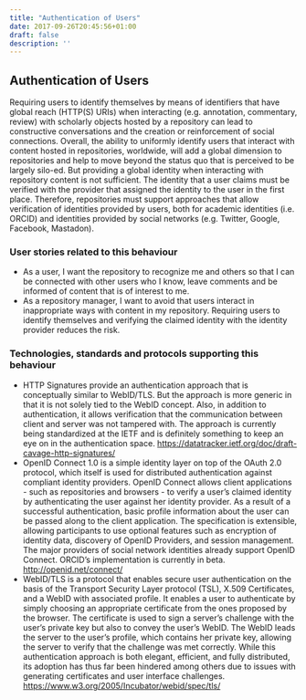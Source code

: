 ```yaml
---
title: "Authentication of Users"
date: 2017-09-26T20:45:56+01:00
draft: false
description: ''
---
```


## Authentication of Users
Requiring users to identify themselves by means of identifiers that have global reach (HTTP(S) URIs) when interacting (e.g. annotation, commentary, review) with scholarly objects hosted by a repository can lead to constructive conversations and the creation or reinforcement of social connections. Overall, the ability to uniformly identify users that interact with content hosted in repositories, worldwide, will add a global dimension to repositories and help to move beyond the status quo that is perceived to be largely silo-ed. But providing a global identity when interacting with repository content is not sufficient. The identity that a user claims must be verified with the provider that assigned the identity to the user in the first place. Therefore, repositories must support approaches that allow verification of identities provided by users, both for academic identities (i.e. ORCID) and identities provided by social networks (e.g. Twitter, Google, Facebook, Mastadon).

### User stories related to this behaviour
* As a user, I want the repository to recognize me and others so that I can be connected with other users who I know, leave comments and be informed of content that is of interest to me. 
* As a repository manager, I want to avoid that users interact in inappropriate ways with content in my repository. Requiring users to identify themselves and verifying the claimed identity with the identity provider reduces the risk.


### Technologies, standards and protocols supporting this behaviour
* HTTP Signatures provide an authentication approach that is conceptually similar to WebID/TLS. But the approach is more generic in that it is not solely tied to the WebID concept. Also, in addition to authentication, it allows verification that the communication between client and server was not tampered with. The approach is currently being standardized at the IETF and is definitely something to keep an eye on in the authentication space. https://datatracker.ietf.org/doc/draft-cavage-http-signatures/
* OpenID Connect 1.0 is a simple identity layer on top of the OAuth 2.0 protocol, which itself is used for distributed authentication against compliant identity providers. OpenID Connect  allows client applications - such as repositories and browsers -  to verify a user’s claimed  identity by authenticating the user against her identity provider. As a result of a successful authentication,  basic profile information about the user can be passed along to the client application. The specification is extensible, allowing participants to use optional features such as encryption of identity data, discovery of OpenID Providers, and session management. The major providers of social network identities already support OpenID Connect. ORCID’s implementation is currently in beta. http://openid.net/connect/
* WebID/TLS is a protocol that enables secure user authentication on the basis of the  Transport Security Layer protocol (TSL), X.509 Certificates, and a WebID with associated profile. It enables a user to authenticate by simply choosing an appropriate certificate from the ones proposed by the browser. The certificate is used to sign a server’s challenge with the user’s private key but also to convey the user’s WebID. The WebID leads the server to the user’s profile, which contains her private key, allowing the server to verify that the challenge was met correctly. While this authentication approach is both elegant, efficient, and fully distributed, its adoption has thus far been hindered among others due to issues with generating certificates and user interface challenges. https://www.w3.org/2005/Incubator/webid/spec/tls/ 

